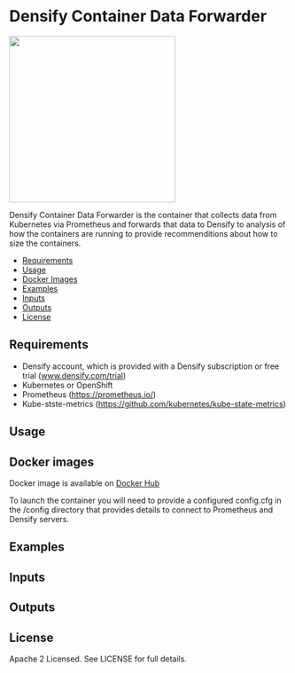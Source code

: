 # Densify Container Data Forwarder

<img src="https://www.densify.com/wp-content/uploads/densify.png" width="300">

Densify Container Data Forwarder is the container that collects data from Kubernetes via Prometheus and forwards that data to Densify to analysis of how the containers are running to provide recommenditions about how to size the containers. 

- [Requirements](#requirements)
- [Usage](#usage)
- [Docker Images](#docker)
- [Examples](#examples)
- [Inputs](#inputs)
- [Outputs](#outputs)
- [License](#license)

## Requirements

- Densify account, which is provided with a Densify subscription or free trial (www.densify.com/trial)
- Kubernetes or OpenShift
- Prometheus (https://prometheus.io/)
- Kube-stste-metrics (https://github.com/kubernetes/kube-state-metrics)

## Usage

## Docker images

Docker image is available on [Docker Hub](https://hub.docker.com/r/kgillan/densify-kubernetes-data-forwarder)

To launch the container you will need to provide a configured config.cfg in the /config directory that provides details to connect to Prometheus and Densify servers. 

## Examples 

## Inputs

## Outputs

## License

Apache 2 Licensed. See LICENSE for full details.
